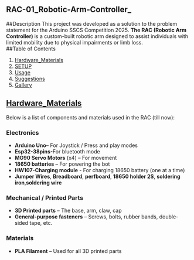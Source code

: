 ## RAC-01_Robotic-Arm-Controller_
##Description 
This project was developed as a solution to the problem statement for the Arduino SSCS Competition 2025. <b>The RAC (Robotic Arm Controller) </b>is a custom-built robotic arm designed to assist individuals with limited mobility due to physical impairments or limb loss.
<br>
##Table of Contents 
1. [Hardware_Materials](#Hardware_Materials)
1. [SETUP](#setup)
2. [Usage](#usage)
3. [Suggestions](#suggestions)
4. [Gallery](#Gallery)

##  [Hardware_Materials](#Hardware_Materials)

Below is a list of components and materials used in the RAC (till now):
###  Electronics
- **Arduino Uno**– For Joystick / Press and play modes
- **Esp32-38pins**-For bluetooth mode
- **MG90 Servo Motors** (x4) – For movement
- **18650 batteries** – For powering the bot
- **HW107-Charging module** - For charging 18650 battery (one at a time) 
- **Jumper Wires**, **Breadboard**, **perfboard**, **18650 holder 2S**, **soldering iron**,**soldering wire**

###  Mechanical / Printed Parts
- **3D Printed parts** – The base, arm, claw, cap
-  **General-purpose fasteners** – Screws, bolts, rubber bands, double-sided tape, etc.

 ### Materials
- **PLA Filament** – Used for all 3D printed parts
